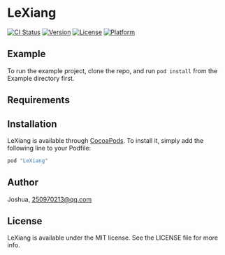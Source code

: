 # LeXiang

[![CI Status](http://img.shields.io/travis/Joshua/LeXiang.svg?style=flat)](https://travis-ci.org/Joshua/LeXiang)
[![Version](https://img.shields.io/cocoapods/v/LeXiang.svg?style=flat)](http://cocoapods.org/pods/LeXiang)
[![License](https://img.shields.io/cocoapods/l/LeXiang.svg?style=flat)](http://cocoapods.org/pods/LeXiang)
[![Platform](https://img.shields.io/cocoapods/p/LeXiang.svg?style=flat)](http://cocoapods.org/pods/LeXiang)

## Example

To run the example project, clone the repo, and run `pod install` from the Example directory first.

## Requirements

## Installation

LeXiang is available through [CocoaPods](http://cocoapods.org). To install
it, simply add the following line to your Podfile:

```ruby
pod "LeXiang"
```

## Author

Joshua, 250970213@qq.com

## License

LeXiang is available under the MIT license. See the LICENSE file for more info.
